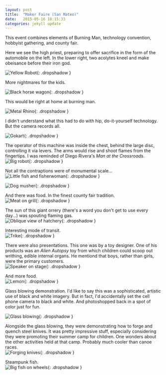 ```yaml
---
layout: post
title:  "Maker Faire (San Mateo)"
date:   2015-05-16 18:15:33
categories: jekyll update
---
```

This event combines elements of Burning Man, technology convention, hobbyist gathering, and county fair.  

Here we see the high priest, preparing to offer sacrifice in the form of the automobile on the left.  In the lower right, two acolytes kneel and make obeisance before their iron god.

![Yellow Robot](/images/maker_faire_2015/yellow.png){: .dropshadow }  

More nightmares for the kids.  

![Black horse wagon](/images/maker_faire_2015/black.png){: .dropshadow }  

This would be right at home at burning man.  

![Metal Rhino](/images/maker_faire_2015/brown.png){: .dropshadow }  

I didn't understand what this had to do with hip, do-it-yourself technology.  But the camera records all.  

![Gokart](/images/maker_faire_2015/little_car.png){: .dropshadow }  

The operator of this machine was inside the chest, behind the large disc, controlling it via levers.  The arms would rise and shoot flames from the fingertips.  I was reminded of Diego Rivera's *Man at the Crossroads*.  
![Big robot](/images/maker_faire_2015/silver.png){: .dropshadow }  

Not all the contraptions were of monumental scale...  
![Little fish and fisherwoman](/images/maker_faire_2015/little_fish.png){: .dropshadow }  
  
![Dog musher](/images/maker_faire_2015/musher.png){: .dropshadow }  

And there was food.  In the finest county fair tradition.  
![Meat on grill](/images/maker_faire_2015/meat.png){: .dropshadow }  

The sun of this giant orrery (there's a word you don't get to use every day...) was spouting flaming gas.  
![Oblique view of hatchery](/images/maker_faire_2015/solar_system.png){: .dropshadow }  

Interesting mode of transit.  
![Trike](/images/maker_faire_2015/trike.png){: .dropshadow }  

There were also presentations.  This one was by a toy designer.   One of his products was an *Alien Autopsy* toy from which children could scoop out writhing, edible internal organs.  He mentiond that boys, rather than girls, were the primary customers.  
![Speaker on stage](/images/maker_faire_2015/make.png){: .dropshadow }  

And more food.  
![Lemon](/images/maker_faire_2015/lemon.png){: .dropshadow }  

Glass blowing demonstration.  I'd like to say this was a sophisticated, artistic use of black and white imagery.  But in fact, I'd accidentally set the cell phone camera to black and white.  And photoshopped back in a spot of color just for fun.  

![Glass blowing](/images/maker_faire_2015/glass_blowing.png){: .dropshadow }  

Alongside the glass blowing, they were demonstrating how to forge and quench steel knives.  It was pretty impressive stuff, especially considering they were promoting their summer camp for children.  One wonders about the other activities held at that camp.  Probably much cooler than canoe races.  
![Forging knives](/images/maker_faire_2015/heat-forge-quench.png){: .dropshadow }  

Steampunk fish.  
![Big fish on wheels](/images/maker_faire_2015/big_fish.png){: .dropshadow }  











